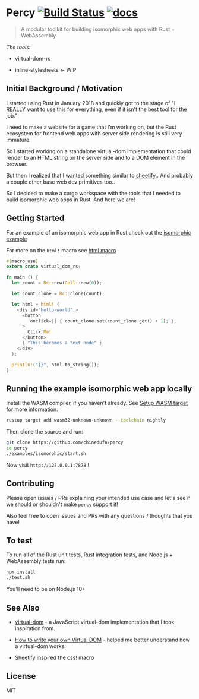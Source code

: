 Percy [![Build Status](https://travis-ci.org/chinedufn/percy.svg?branch=master)](https://travis-ci.org/chinedufn/percy) [![docs](https://docs.rs/percy/badge.svg)](https://docs.rs/percy)
===============

> A modular toolkit for building isomorphic web apps with Rust + WebAssembly

_The tools:_

- virtual-dom-rs

- inline-stylesheets <- WIP

## Initial Background / Motivation

I started using Rust in January 2018 and quickly got to the stage of "I REALLY want to use this for everything, even if it isn't the best tool for the job."

I need to make a website for a game that I'm working on, but the Rust ecosystem for frontend web apps with server side rendering is still very immature.

So I started working on a standalone virtual-dom implementation that could render to an HTML string on the server side and to a DOM element in the browser.

But then I realized that I wanted something similar to [sheetify](https://github.com/stackcss/sheetify).. And probably a couple other base web dev primitives too..

So I decided to make a cargo workspace with the tools that I needed to build isomorphic web apps in Rust. And here we are!

## Getting Started

For an example of an isomorphic web app in Rust check out the [isomorphic example](examples/isomorphic)

For more on the `html!` macro see [html macro](virtual-dom-rs/src/html_macro.rs)

```rust
#[macro_use]
extern crate virtual_dom_rs;

fn main () {
  let count = Rc::new(Cell::new(0));

  let count_clone = Rc::clone(count);

  let html = html! {
    <div id="hello-world",>
      <button
        !onclick=|| { count_clone.set(count_clone.get() + 1); },
      >
        Click Me!
      </button>
      { "This becomes a text node" }
    </div>
  };

  println!("{}", html.to_string());
}
```

## Running the example isomorphic web app locally

Install the WASM compiler, if you haven't already. See [Setup WASM target](https://www.hellorust.com/setup/wasm-target/) for more information:

```sh
rustup target add wasm32-unknown-unknown --toolchain nightly
```

Then clone the source and run:

```sh
git clone https://github.com/chinedufn/percy
cd percy
./examples/isomorphic/start.sh
```

Now visit `http://127.0.0.1:7878` !

## Contributing

Please open issues / PRs explaining your intended use case and let's see if we should or shouldn't make `percy` support it!

Also feel free to open issues and PRs with any questions / thoughts that you have!

## To test

To run all of the Rust unit tests, Rust integration tests, and Node.js + WebAssembly tests run:

```sh
npm install
./test.sh
```

You'll need to be on Node.js 10+

## See Also

- [virtual-dom](https://github.com/Matt-Esch/virtual-dom) - a JavaScript virtual-dom implementation that I took inspiration from.

- [How to write your own Virtual DOM](https://medium.com/@deathmood/how-to-write-your-own-virtual-dom-ee74acc13060) - helped me better understand how a virtual-dom works.

- [Sheetify](https://github.com/stackcss/sheetify) inspired the css! macro

## License

MIT
